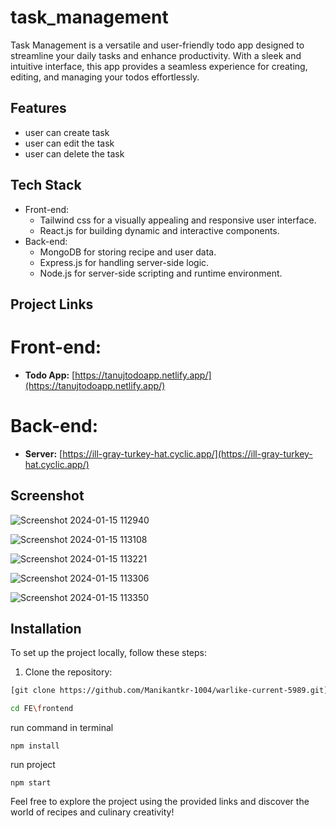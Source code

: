 # task_management
Task Management is a versatile and user-friendly todo app designed to streamline your daily tasks and enhance productivity. With a sleek and intuitive interface, this app provides a seamless experience for creating, editing, and managing your todos effortlessly.





## Features

- user can create task
- user can edit the task
- user can delete the task

## Tech Stack

- Front-end:
  - Tailwind css for a visually appealing and responsive user interface.
  - React.js for building dynamic and interactive components.
- Back-end:
  - MongoDB for storing recipe and user data.
  - Express.js for handling server-side logic.
  - Node.js for server-side scripting and runtime environment.

## Project Links

# Front-end:

- **Todo App:** [https://tanujtodoapp.netlify.app/](https://tanujtodoapp.netlify.app/)



# Back-end:

- **Server:** [https://ill-gray-turkey-hat.cyclic.app/](https://ill-gray-turkey-hat.cyclic.app/)

## Screenshot

![Screenshot 2024-01-15 112940](https://github.com/tmasiwal/task_management/assets/123891999/1d0cdd9c-25c7-44d1-84d4-4230204a25c9)


![Screenshot 2024-01-15 113108](https://github.com/tmasiwal/task_management/assets/123891999/63a9a9f9-f1ed-4c9a-87ae-e9cf178ad3d2)


![Screenshot 2024-01-15 113221](https://github.com/tmasiwal/task_management/assets/123891999/5a975ebf-6f3f-42f0-932d-13cf65dab00f)


![Screenshot 2024-01-15 113306](https://github.com/tmasiwal/task_management/assets/123891999/f62dcbe5-5cf5-42f7-8465-0d7bafbd391a)


![Screenshot 2024-01-15 113350](https://github.com/tmasiwal/task_management/assets/123891999/dcf4263b-33ba-4b6e-8b55-431776e2a219)



## Installation
To set up the project locally, follow these steps:

1. Clone the repository:

```bash
[git clone https://github.com/Manikantkr-1004/warlike-current-5989.git](https://github.com/tmasiwal/task_management.git)
```

```bash
cd FE\frontend
```

run command in terminal
```
npm install
```

run project
```
npm start
```




Feel free to explore the project using the provided links and discover the world of recipes and culinary creativity!
